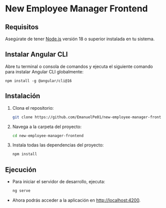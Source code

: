 # New Employee Manager Frontend

## Requisitos

Asegúrate de tener [Node.js](https://nodejs.org/) versión 18 o superior instalada en tu sistema.

## Instalar Angular CLI

Abre tu terminal o consola de comandos y ejecuta el siguiente comando para instalar Angular CLI globalmente:
    
    npm install -g @angular/cli@16


## Instalación

1. Clona el repositorio:

   ```bash
   git clone https://github.com/EmanuelPe01/new-employee-manager-frontend.git

2. Navega a la carpeta del proyecto:

    ```bash
    cd new-employee-manager-frontend

3. Instala todas las dependencias del proyecto:
    ```bash
    npm install

## Ejecución

- Para iniciar el servidor de desarrollo, ejecuta:
    ```bash
    ng serve

- Ahora podrás acceder a la aplicación en [http://localhost:4200](http://localhost:4200).


